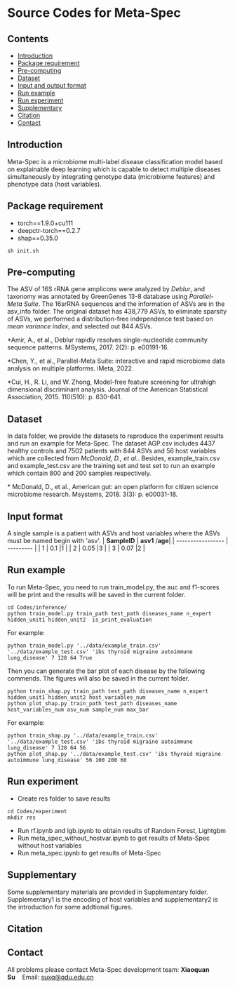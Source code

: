 # **Source Codes for Meta-Spec**

## Contents

- [Introduction](#introduction)
- [Package requirement](#package-requirement)
- [Pre-computing](#pre-computing)
- [Dataset](#dataset)
- [Input and output format](#input-and-output-format)
- [Run example](#run-example)
- [Run experiment](#run-experiment)
- [Supplementary](#supplementary)
- [Citation](#citation)
- [Contact](#contact)

## Introduction

Meta-Spec is a microbiome multi-label disease classification model based on explainable deep learning which is capable to detect multiple diseases simultaneously by integrating genotype data (microbiome features) and phenotype data (host variables).

## Package requirement

- torch==1.9.0+cu111
- deepctr-torch==0.2.7
- shap==0.35.0

```
sh init.sh
```

## Pre-computing
The ASV of 16S rRNA gene amplicons were analyzed by *Deblur*, and taxonomy was annotated by GreenGenes 13-8 database using *Parallel-Meta Suite*. The 16srRNA sequences and the information of ASVs are in the asv_info folder. 
The original dataset has 438,779 ASVs, to eliminate sparsity of ASVs, we performed a distribution-free independence test based on *mean variance index*, and selected out 844 ASVs.

\*Amir, A., et al., Deblur rapidly resolves single-nucleotide community sequence patterns. MSystems, 2017. 2(2): p. e00191-16.

\*Chen, Y., et al., Parallel-Meta Suite: interactive and rapid microbiome data analysis on multiple platforms. iMeta, 2022.

\*Cui, H., R. Li, and W. Zhong, Model-free feature screening for ultrahigh dimensional discriminant analysis. Journal of the American Statistical Association, 2015. 110(510): p. 630-641.

## Dataset
In data folder, we provide the datasets to reproduce the experiment results and run an example for Meta-Spec. 
The dataset AGP.csv includes 4437 healthy controls and 7502 patients with 844 ASVs and 56 host variables which are collected from *McDonald, D., et al.*.
Besides, example_train.csv and example_test.csv are the training set and test set to run an example which contain 800 and 200 samples respectively.

\* McDonald, D., et al., American gut: an open platform for citizen science microbiome research. Msystems, 2018. 3(3): p. e00031-18.

## Input  format
A single sample is a patient with ASVs and host variables where the ASVs must be named begin with 'asv'.
| **SampleID** | **asv1**  /**age**|
| ----------------- | --------- |
| 1             | 0.1        |1      |
| 2             | 0.05      |3      |
| 3             | 0.07      |2      |

## Run example

To run Meta-Spec, you need to run train_model.py, the auc and f1-scores will be print and the results will be saved in the current folder.
```
cd Codes/inference/
python train_model.py train_path test_path diseases_name n_expert hidden_unit1 hidden_unit2  is_print_evaluation
```
For example:
```
python train_model.py '../data/example_train.csv' '../data/example_test.csv' 'ibs thyroid migraine autoimmune lung_disease' 7 128 64 True
```
Then you can generate the bar plot of each disease by the following commends. The figures will also be saved in the current folder.
```
python train_shap.py train_path test_path diseases_name n_expert hidden_unit1 hidden_unit2 host_variables_num
python plot_shap.py train_path test_path diseases_name host_variables_num asv_num sample_num max_bar
```
For example:
```
python train_shap.py '../data/example_train.csv' '../data/example_test.csv' 'ibs thyroid migraine autoimmune lung_disease' 7 128 64 56
python plot_shap.py '../data/example_test.csv' 'ibs thyroid migraine autoimmune lung_disease' 56 100 200 60
```

## Run experiment
- Create res folder to save results
```
cd Codes/experiment
mkdir res
```
- Run rf.ipynb and lgb.ipynb to obtain results of Random Forest, Lightgbm
- Run meta_spec_without_hostvar.ipynb to get results of Meta-Spec without host variables
- Run meta_spec.ipynb to get results of Meta-Spec


## Supplementary
Some supplementary materials are provided in Supplementary folder. 
Supplementary1 is the encoding of host variables and supplementary2 is the introduction for some addtional figures.

## Citation


## Contact
All problems please contact Meta-Spec development team: 
**Xiaoquan Su**&nbsp;&nbsp;&nbsp;&nbsp;Email: suxq@qdu.edu.cn
